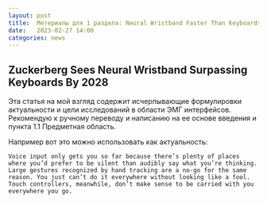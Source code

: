 ```yaml
---
layout: post
title:  Метериалы для 1 раздела: Neural Wristband Faster Than Keyboards By 2028.
date:   2023-02-27 14:00
categories: news
---
```

## Zuckerberg Sees Neural Wristband Surpassing Keyboards By 2028

Эта статья на мой взгляд содержит исчерпывающие формулировки актуальности и цели исследований в области ЭМГ интерфейсов. Рекомендую к ручному переводу и написанию на ее основе введения и пункта 1.1 Предметная область.

Например вот это можно использовать как актуальность:
```
Voice input only gets you so far because there’s plenty of places where you’d prefer to be silent than audibly say what you’re thinking. Large gestures recognized by hand tracking are a no-go for the same reason. You just can’t do it everywhere without looking like a fool. Touch controllers, meanwhile, don’t make sense to be carried with you everywhere you go.
```

